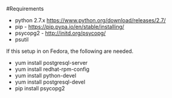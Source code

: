 #Requirements

- python 2.7.x https://www.python.org/download/releases/2.7/
- pip   - https://pip.pypa.io/en/stable/installing/
- psycopg2   - http://initd.org/psycopg/
- psutil 


If this setup in on Fedora, the following are needed.

- yum install postgresql-server
- yum install redhat-rpm-config
- yum install python-devel
- yum install postgresql-devel
- pip install psycopg2
